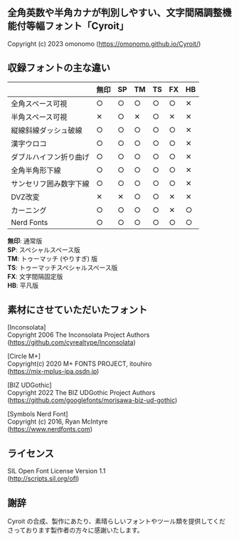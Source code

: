 ## 全角英数や半角カナが判別しやすい、文字間隔調整機能付等幅フォント「Cyroit」

Copyright (c) 2023 omonomo (https://omonomo.github.io/Cyroit/)  

## 収録フォントの主な違い

|                        |無印| SP | TM | TS | FX | HB |
|------------------------|----|----|----|----|----|----|
| 全角スペース可視       | ○ | ○ | ○ | ○ | ○ | ✕ |
| 半角スペース可視       | ✕ | ○ | ✕ | ○ | ✕ | ✕ |
| 縦線斜線ダッシュ破線   | ○ | ○ | ○ | ○ | ○ | ✕ |
| 漢字ウロコ             | ○ | ○ | ○ | ○ | ○ | ✕ |
| ダブルハイフン折り曲げ | ○ | ○ | ○ | ○ | ○ | ✕ |
| 全角半角形下線         | ○ | ○ | ○ | ○ | ○ | ✕ |
| サンセリフ囲み数字下線 | ○ | ○ | ○ | ○ | ○ | ✕ |
| DVZ改変                | ✕ | ✕ | ○ | ○ | ✕ | ✕ |
| カーニング             | ○ | ○ | ○ | ○ | ✕ | ○ |
| Nerd Fonts             | ○ | ○ | ○ | ○ | ○ | ○ |

**無印**: 通常版  
**SP**: スペシャルスペース版  
**TM**: トゥーマッチ (やりすぎ) 版  
**TS**: トゥーマッチスペシャルスペース版  
**FX**: 文字間隔固定版  
**HB**: 平凡版  

## 素材にさせていただいたフォント

[Inconsolata]  
Copyright 2006 The Inconsolata Project Authors  
(https://github.com/cyrealtype/Inconsolata)  

[Circle M+]  
Copyright(c) 2020 M+ FONTS PROJECT, itouhiro  
(https://mix-mplus-ipa.osdn.jp)  

[BIZ UDGothic]  
Copyright 2022 The BIZ UDGothic Project Authors  
(https://github.com/googlefonts/morisawa-biz-ud-gothic)  

[Symbols Nerd Font]  
Copyright (c) 2016, Ryan McIntyre  
(https://www.nerdfonts.com)  

## ライセンス

SIL Open Font License Version 1.1  
(http://scripts.sil.org/ofl)  

## 謝辞

Cyroit の合成、製作にあたり、素晴らしいフォントやツール類を提供してくださっております製作者の方々に感謝いたします。
